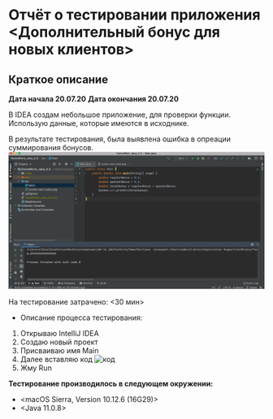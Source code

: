 # Отчёт о тестировании приложения <Дополнительный бонус для новых клиентов>


## Краткое описание

**Дата начала 20.07.20**
**Дата окончания 20.07.20**

В IDEA создам небольшое приложение, для проверки функции. 
Использую данные, которые имеются в исходнике. 

В результате тестирования, была выявлена ошибка в опреации суммирования бонусов.
![скринщот](https://github.com/dmtevelavichius/HW_Java_2.2/blob/master/src/New%20bonus_result.png)

На тестирование затрачено: <30 мин>

* Описание процесса тестирования:
1. Открываю IntelliJ IDEA 
2. Создаю новый проект
3. Присваиваю имя Main
4. Далее вставляю код ![код](https://github.com/dmtevelavichius/HW_Java_3.2/blob/master/src/screen%20new%20code.png)
5. Жму Run



**Тестирование производилось в следующем окружении:**

* <macOS Sierra, Version 10.12.6 (16G29)>
* <Java 11.0.8>
